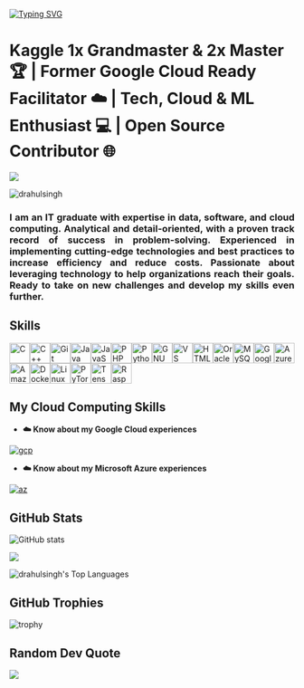 [![Typing SVG](https://readme-typing-svg.demolab.com?font=Fira+Code&size=33&pause=1000&color=4079DC&left=true&width=835&lines=Hi+%F0%9F%91%8B%2C+I'm+Rahul)](https://gitio/typing-svg)

<h1 align="left">Kaggle 1x Grandmaster & 2x Master 🏆 | Former Google Cloud Ready Facilitator ☁️ | Tech, Cloud & ML Enthusiast 💻 | Open Source Contributor 🌐 </h1>

<p align="left"> <img src= https://media.licdn.com/dms/image/C5616AQGv6ZBRu1BhuQ/profile-displaybackgroundimage-shrink_350_1400/0/1668270356160?e=1723680000&v=beta&t=BGYcnXgaZ939ujxL5ufepGO9NBhOpeBp4OD3tojDXX4 /> </p>

<p align="left"> <img src="https://komarev.com/ghpvc/?username=drahulsingh&label=Profile%20views&color=0e75b6&style=flat" alt="drahulsingh" /> </p>
<h3 align="justify">I am an IT graduate with expertise in data, software, and cloud computing. Analytical and detail-oriented, with a proven track record of success in problem-solving. Experienced in implementing cutting-edge technologies and best practices to increase efficiency and reduce costs. Passionate about leveraging technology to help organizations reach their goals. Ready to take on new challenges and develop my skills even further.</h3>



  <!--img src="https://road-to-kaggle-grandmaster.vercel.app/api/badges/drahulsingh/discussion/" />
  <img src="https://road-to-kaggle-grandmaster.vercel.app/api/badges/drahulsingh/notebook/" />
  <img src="https://road-to-kaggle-grandmaster.vercel.app/api/badges/drahulsingh/dataset/" />
<!--   <img src="https://road-to-kaggle-grandmaster.vercel.app/api/badges/durgeshrao9993/drahulsingh/" />  -->

<!-- 📫 How to reach me **drahulsingh124@gmail.com**
-->
<!--## Socials
<p align="left">
<a href="https://www.github.com/drahulsingh" target="_blank" rel="noreferrer">
<picture>
<source media="(prefers-color-scheme: dark)" srcset="https://raw.githubusercontent.com/danielcranney/readme-generator/main/public/icons/socials/github-dark.svg"/>
<source media="(prefers-color-scheme: light)" srcset="https://raw.githubusercontent.com/danielcranney/readme-generator/main/public/icons/socials/github.svg" />
<img src="https://raw.githubusercontent.com/danielcranney/readme-generator/main/public/icons/socials/github.svg" width="32" height="32" />
</picture>
</a>
<a href="https://www.instagram.com/_rahulsingh_d" target="_blank" rel="noreferrer">
<picture>
<source media="(prefers-color-scheme: dark)" srcset="https://raw.githubusercontent.com/danielcranney/readme-generator/main/public/icons/socials/instagram-dark.svg" />
<source media="(prefers-color-scheme: light)" srcset="https://raw.githubusercontent.com/danielcranney/readme-generator/main/public/icons/socials/instagram.svg" />
<img src="https://raw.githubusercontent.com/danielcranney/readme-generator/main/public/icons/socials/instagram.svg" width="32" height="32" />
</picture>
</a>
<a href="https://www.linkedin.com/in/d-rahulsingh" target="_blank" rel="noreferrer">
<picture>
<source media="(prefers-color-scheme: dark)" srcset="https://raw.githubusercontent.com/danielcranney/readme-generator/main/public/icons/socials/linkedin-dark.svg" />
<source media="(prefers-color-scheme: light)" srcset="https://raw.githubusercontent.com/danielcranney/readme-generator/main/public/icons/socials/linkedin.svg" />
<img src="https://raw.githubusercontent.com/danielcranney/readme-generator/main/public/icons/socials/linkedin.svg" width="32" height="32" />
</picture>
</a>
<a href="https://www.x.com/rahulsinghd24" target="_blank" rel="noreferrer">
<picture>
<source media="(prefers-color-scheme: dark)" srcset="https://raw.githubusercontent.com/danielcranney/readme-generator/main/public/icons/socials/twitter-dark.svg" />
<source media="(prefers-color-scheme: light)" srcset="https://raw.githubusercontent.com/danielcranney/readme-generator/main/public/icons/socials/twitter.svg" />
<img src="https://raw.githubusercontent.com/danielcranney/readme-generator/main/public/icons/socials/twitter.svg" width="32" height="32" />
</picture>
</a></p>
-->

## Skills
<p align="left">
<a href="https://docs.microsoft.com/en-us/cpp/?view=msvc-170" target="_blank" rel="noreferrer"><img src="https://raw.githubusercontent.com/danielcranney/readme-generator/main/public/icons/skills/c-colored.svg" width="36" height="36" alt="C" /></a><a href="https://docs.microsoft.com/en-us/cpp/?view=msvc-170" target="_blank" rel="noreferrer"><img src="https://raw.githubusercontent.com/danielcranney/readme-generator/main/public/icons/skills/cplusplus-colored.svg" width="36" height="36" alt="C++" /></a><a href="https://git-scm.com/" target="_blank" rel="noreferrer"><img src="https://raw.githubusercontent.com/danielcranney/readme-generator/main/public/icons/skills/git-colored.svg" width="36" height="36" alt="Git" /></a><a href="https://www.oracle.com/java/" target="_blank" rel="noreferrer"><img src="https://raw.githubusercontent.com/danielcranney/readme-generator/main/public/icons/skills/java-colored.svg" width="36" height="36" alt="Java" /></a><a href="https://developer.mozilla.org/en-US/docs/Web/JavaScript" target="_blank" rel="noreferrer"><img src="https://raw.githubusercontent.com/danielcranney/readme-generator/main/public/icons/skills/javascript-colored.svg" width="36" height="36" alt="JavaScript" /></a><a href="https://www.php.net/" target="_blank" rel="noreferrer"><img src="https://raw.githubusercontent.com/danielcranney/readme-generator/main/public/icons/skills/php-colored.svg" width="36" height="36" alt="PHP" /></a><a href="https://www.python.org/" target="_blank" rel="noreferrer"><img src="https://raw.githubusercontent.com/danielcranney/readme-generator/main/public/icons/skills/python-colored.svg" width="36" height="36" alt="Python" /></a><a href="https://www.gnu.org/software/bash/" target="_blank" rel="noreferrer"><img src="https://raw.githubusercontent.com/danielcranney/readme-generator/main/public/icons/skills/gnubash.svg" width="36" height="36" alt="GNU Bash" /></a><a href="https://code.visualstudio.com/" target="_blank" rel="noreferrer"><img src="https://raw.githubusercontent.com/danielcranney/readme-generator/main/public/icons/skills/visualstudiocode.svg" width="36" height="36" alt="VS Code" /></a><a href="https://developer.mozilla.org/en-US/docs/Glossary/HTML5" target="_blank" rel="noreferrer"><img src="https://raw.githubusercontent.com/danielcranney/readme-generator/main/public/icons/skills/html5-colored.svg" width="36" height="36" alt="HTML5" /></a><a href="https://www.oracle.com/uk/index.html" target="_blank" rel="noreferrer"><img src="https://raw.githubusercontent.com/danielcranney/readme-generator/main/public/icons/skills/oracle-colored.svg" width="36" height="36" alt="Oracle" /></a><a href="https://www.mysql.com/" target="_blank" rel="noreferrer"><img src="https://raw.githubusercontent.com/danielcranney/readme-generator/main/public/icons/skills/mysql-colored.svg" width="36" height="36" alt="MySQL" /></a><a href="https://cloud.google.com/" target="_blank" rel="noreferrer"><img src="https://raw.githubusercontent.com/danielcranney/readme-generator/main/public/icons/skills/googlecloud-colored.svg" width="36" height="36" alt="Google Cloud" /><a href="https://azure.microsoft.com/" target="_blank" rel="noreferrer"><img src="https://swimburger.net/media/fbqnp2ie/azure.svg" width="36" height="36" alt="Azure" /></a></a><a href="https://aws.amazon.com" target="_blank" rel="noreferrer"><img src="https://raw.githubusercontent.com/danielcranney/readme-generator/main/public/icons/skills/aws-colored.svg" width="36" height="36" alt="Amazon Web Services" /></a><a href="https://www.docker.com/" target="_blank" rel="noreferrer"><img src="https://raw.githubusercontent.com/danielcranney/readme-generator/main/public/icons/skills/docker-colored.svg" width="36" height="36" alt="Docker" /></a><a href="https://www.linux.org" target="_blank" rel="noreferrer"><img src="https://raw.githubusercontent.com/danielcranney/readme-generator/main/public/icons/skills/linux-colored.svg" width="36" height="36" alt="Linux" /></a><a href="https://pytorch.org/" target="_blank" rel="noreferrer"><img src="https://raw.githubusercontent.com/danielcranney/readme-generator/main/public/icons/skills/pytorch-colored.svg" width="36" height="36" alt="PyTorch" /></a><a href="https://www.tensorflow.org/" target="_blank" rel="noreferrer"><img src="https://raw.githubusercontent.com/danielcranney/readme-generator/main/public/icons/skills/tensorflow-colored.svg" width="36" height="36" alt="TensorFlow" /></a><a href="https://www.raspberrypi.org/" target="_blank" rel="noreferrer"><img src="https://raw.githubusercontent.com/danielcranney/readme-generator/main/public/icons/skills/raspberrypi-colored.svg" width="36" height="36" alt="Raspberry Pi" /></a>
</p>

## My Cloud Computing Skills
- **☁️ Know about my Google Cloud experiences**
  
[![gcp](https://github.com/drahulsingh/drahulsingh/assets/76787888/0234dd24-0d3c-4392-9b21-334eba9c60ca)](https://www.cloudskillsboost.google/public_profiles/ee05c0a2-f570-4d63-9ef6-5b88615b9404)
- **☁️ Know about my Microsoft Azure experiences**
  
[![az](https://github.com/drahulsingh/drahulsingh/assets/76787888/ea10cf09-01b1-4e39-9639-e5f738842ea1)](https://learn.microsoft.com/en-us/users/drahulsingh/&hide=issues,contribs&count_private=true&)

<!-- **☁️ Know about my AWS experiences**![aws- ](https://github.com/drahulsingh/drahulsingh/assets/76787888/22e32fff-3df9-42ef-83ca-7e8df262ec1f)--->


## GitHub Stats
![GitHub stats](https://github-readme-stats-two-nu-79.vercel.app/api?username=drahulsingh&show_icons=true&theme=github_dark&show_icons=true&hide=issues,contribs&count_private=true&title_color=0891b2&text_color=ffffff&icon_color=0891b2&bg_color=0f172a&hide_border=true&show_icons=true")

 <p align="left"> <a href="http://www.github.com/drahulsingh"> <img src="https://github-readme-streak-stats.herokuapp.com/?user=drahulsingh&stroke=ffffff&background=0f172a&ring=0891b2&fire=0891b2&currStreakNum=ffffff&currStreakLabel=0891b2&sideNums=ffffff&sideLabels=ffffff&dates=ffffff&hide_border=true"/> 
  </a> </p>
</div>

![drahulsingh's Top Languages](https://github-readme-stats.vercel.app/api/top-langs/?username=drahulsingh&theme=github_dark&show_icons=true&title_color=0891b2&text_color=ffffff&icon_color=0891b2&bg_color=0f172a&hide_border=true&layout=compact)

## GitHub Trophies

![trophy](https://github-profile-trophy.vercel.app/?username=drahulsingh&theme=darkhub&row=2&column=4)

## Random Dev Quote

![](https://quotes-github-readme.vercel.app/api?type=horizontal&theme=dark)
